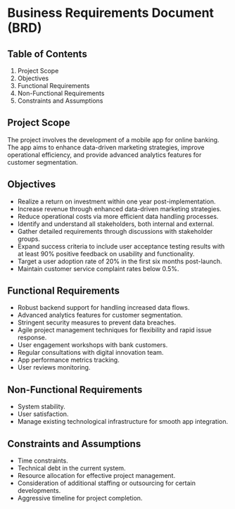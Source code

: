 # Business Requirements Document (BRD)

## Table of Contents
1. Project Scope
2. Objectives
3. Functional Requirements
4. Non-Functional Requirements
5. Constraints and Assumptions

## Project Scope
The project involves the development of a mobile app for online banking. The app aims to enhance data-driven marketing strategies, improve operational efficiency, and provide advanced analytics features for customer segmentation.

## Objectives
- Realize a return on investment within one year post-implementation.
- Increase revenue through enhanced data-driven marketing strategies.
- Reduce operational costs via more efficient data handling processes.
- Identify and understand all stakeholders, both internal and external.
- Gather detailed requirements through discussions with stakeholder groups.
- Expand success criteria to include user acceptance testing results with at least 90% positive feedback on usability and functionality.
- Target a user adoption rate of 20% in the first six months post-launch.
- Maintain customer service complaint rates below 0.5%.

## Functional Requirements
- Robust backend support for handling increased data flows.
- Advanced analytics features for customer segmentation.
- Stringent security measures to prevent data breaches.
- Agile project management techniques for flexibility and rapid issue response.
- User engagement workshops with bank customers.
- Regular consultations with digital innovation team.
- App performance metrics tracking.
- User reviews monitoring.

## Non-Functional Requirements
- System stability.
- User satisfaction.
- Manage existing technological infrastructure for smooth app integration.

## Constraints and Assumptions
- Time constraints.
- Technical debt in the current system.
- Resource allocation for effective project management.
- Consideration of additional staffing or outsourcing for certain developments.
- Aggressive timeline for project completion.